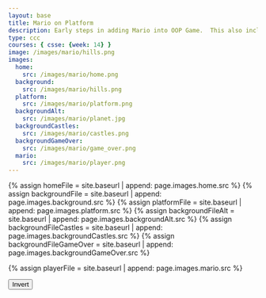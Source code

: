 ```yaml
---
layout: base
title: Mario on Platform
description: Early steps in adding Mario into OOP Game.  This also includes a level change.
type: ccc
courses: { csse: {week: 14} }
image: /images/mario/hills.png
images:
  home:
    src: /images/mario/home.png
  background:
    src: /images/mario/hills.png
  platform:
    src: /images/mario/platform.png
  backgroundAlt:
    src: /images/mario/planet.jpg
  backgroundCastles:
    src: /images/mario/castles.png
  backgroundGameOver:
    src: /images/mario/game_over.png
  mario:
    src: /images/mario/player.png
---
```

<!-- Liquid code, run by Jekyll, used to define location of asset(s) -->
{% assign homeFile = site.baseurl | append: page.images.home.src %}
{% assign backgroundFile = site.baseurl | append: page.images.background.src %}
{% assign platformFile = site.baseurl | append: page.images.platform.src %}
{% assign backgroundFileAlt = site.baseurl | append: page.images.backgroundAlt.src %}
{% assign backgroundFileCastles = site.baseurl | append: page.images.backgroundCastles.src %}
{% assign backgroundFileGameOver = site.baseurl | append: page.images.backgroundGameOver.src %}

{% assign playerFile = site.baseurl | append: page.images.mario.src %}

<style>
    #gameBegin, #controls, #gameOver {
        position: relative;
        z-index: 2; /*Ensure the controls are on top*/
    }
</style>

<!-- Prepare DOM elements -->
<!-- Wrap both the canvas and controls in a container div -->
<div id="canvasContainer">
    <div id="gameBegin" hidden>
        <button id="startGame">Start Game</button>
    </div>
    <div id="controls"> <!-- Controls -->
        <!-- Background controls -->
        <button id="toggleCanvasEffect">Invert</button>
    </div>
    <div id="gameOver" hidden>
        <button id="restartGame">Restart</button>
    </div>
</div>


<script type="module">
    import GameEnv from '{{site.baseurl}}/assets/js/mario/GameEnv.js';
    import GameLevel from '{{site.baseurl}}/assets/js/mario/GameLevel.js';
    import GameManager from '{{site.baseurl}}/assets/js/mario/GameManager.js';

    // Setup GameEnv
    GameEnv.gameSpeed = 2;
    GameEnv.gravity = 3;

    // Level completion tester
    function testerCompletion() {
        console.log(GameEnv.player?.x)
        if (GameEnv.player?.x > 500) {
            return true;
        } else {
            return false;
        }
    }

    // Start button callback
    var isStarted = false;
    async function startGameCallback() {
      const gameOver = document.getElementById("gameBegin");
      isStarted = false;

      // Show the game over restart button
      gameOver.hidden = false;

      // Helper function to wait for the restart button click
      function waitForButton() {
        return new Promise((resolve) => {
            // Listen for the restart button click
            const waitButton = document.getElementById('startGame');
            const waitButtonListener = () => {
                // Restart the game when the button is clicked
                resolve(true);
            };

            // Attach the restart button listener
            waitButton.addEventListener('click', waitButtonListener);
        });
      }
      
      // Use waitForRestart to wait for the restart button click
      await waitForButton();
      gameOver.hidden = true;
      isStarted = true;
      
      return true;
    }

    // Start button verification call back
    function startSequenceCallback() {
      return isStarted;
    }

    // Game Over callback
    async function gameOverCallBack() {
      const gameOver = document.getElementById("gameOver");

      // Show the game over restart button
      gameOver.hidden = false;

      // Helper function to wait for the restart button click
      function waitForRestart() {
        return new Promise((resolve) => {
            // Listen for the restart button click
            const restartButton = document.getElementById('restartGame');
            const restartButtonListener = () => {
                // Restart the game when the button is clicked
                resolve(true);
            };

            // Attach the restart button listener
            restartButton.addEventListener('click', restartButtonListener);
        });
      }
      
      // Use waitForRestart to wait for the restart button click
      await waitForRestart();
      gameOver.hidden = true;
      
      // Change currentLevel to start/restart value of null
      GameEnv.currentLevel = null;

      return true;
    }


    // Store Game levels
    const levels = [];

    // Add a GameLevel to the array levels
    function createLevel(backgroundFile, platformFile, playerFile, isComplete) {
        const newLevel = new GameLevel();
        newLevel.setBackgroundFile(backgroundFile);
        newLevel.setPlatformFile(platformFile);
        newLevel.setPlayerFile(playerFile);
        newLevel.setIsComplete(isComplete);
        levels.push(newLevel);
    }

    // Start sequence, the 1st level authomacally cycles to second level
    createLevel('', '', '', startGameCallback);
    createLevel('{{homeFile}}', '', '', startSequenceCallback);

    // Game Screens
    // Mario Hills
    createLevel('{{backgroundFile}}', '{{platformFile}}', '{{playerFile}}', testerCompletion);
    // Alien World
    createLevel('{{backgroundFileAlt}}', '{{platformFile}}', '{{playerFile}}', testerCompletion);

    // Test Game Screens, used during development and test
    // No Platform tester
    // createLevel('{{backgroundFileCastles}}', '', '{{playerFile}}', testerCompletion);
    // No Background tester
    // createLevel('', '{{platformFile}}', '{{playerFile}}', testerCompletion);

    // Game Over
    createLevel('{{backgroundFileGameOver}}', '', '', gameOverCallBack);

    // Assign the levels to GameEnv
    GameEnv.levels = levels;

    // create listeners
    toggleCanvasEffect.addEventListener('click', GameEnv.toggleInvert);
    window.addEventListener('resize', GameEnv.resize);

    // start game
    GameManager.gameLoop();

</script>
